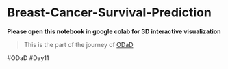# Breast-Cancer-Survival-Prediction

**Please open this notebook in google colab for 3D interactive visualization**

> This is the part of the journey of [ODaD](https://github.com/Zinwaiyan274/One-DS-a-day)

#ODaD #Day11
